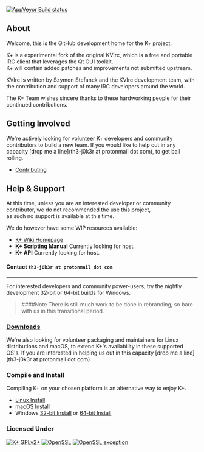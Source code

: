 <!-- [![Travis Build Status](https://img.shields.io/travis/bivious/k-plus/personal.svg?label=%20%20%20%20%20Linux%20%2F%20macOS%20%20%20%20%20)](https://travis-ci.org/bivious/k-plus)
-->
[![AppVeyor Build status](https://img.shields.io/appveyor/ci/bivious/k-plus/personal.svg?label=%20%20%20%20%20Windows%20%2032-bit%20/%2064-bit%20%20%20%20%20)](https://ci.appveyor.com/project/bivious/k-plus/branch/personal)

<!--
![K+](https://github.com/bivious/k-plus/wiki/images/KVIrc-midnight.png)
-->  

## About

Welcome, this is the GitHub development home for the K+ project.

K+ is a experimental fork of the original KVIrc, which is a free and portable IRC client that leverages the Qt GUI toolkit.  
K+ will contain added patches and improvements not submitted upstream.

KVIrc is written by Szymon Stefanek and the KVIrc development team, with the contribution and support of many IRC developers around the world.  

The K+ Team wishes sincere thanks to these hardworking people for their continued contributions.

## Getting Involved

We're actively looking for volunteer K+ developers and community contributors to build a new team.
If you would like to help out in any capacity [drop me a line](th3-j0k3r at protonmail dot com), to get ball rolling.

- [Contributing](https://github.com/bivious/k-plus/wiki/Getting-Involved-and-Contributing)

## Help & Support

At this time, unless you are an interested developer or community contributor, we do not recommended the use this project,  
as such no support is available at this time.

We do however have some WIP resources available:

- [K+ Wiki Homepage](https://github.com/bivious/k-plus/wiki/home)
- **K+ Scripting Manual** Currently looking for host.
- **K+ API** Currently looking for host.  
<!--
- [How to Submit a Bug Report](https://github.com/bivious/k-plus/wiki/Submitting-a-bug-report)
- [Open a Bug Report or Make a Suggestion](https://github.com/bivious/k-plus/issues)  
-->

#### Contact ``th3-j0k3r at protonmail dot com``

---
For interested developers and community power-users, try the nightly development 32-bit or 64-bit builds for Windows.
>####Note There is still much work to be done in rebranding, so bare with us in this transitional period.
### [Downloads](https://github.com/bivious/k-plus/wiki/Downloading-K-Plus's-Nightly-Source-or-Binaries)

We're also looking for volunteer packaging and maintainers for Linux distributions and macOS, to extend K+'s availability in these supported OS's.
If you are interested in helping us out in this capacity [drop me a line](th3-j0k3r at protonmail dot com)

### Compile and Install

Compiling K+ on your chosen platform is an alternative way to enjoy K+.

- [Linux Install](./doc/INSTALL.txt)
- [macOS Install](./doc/INSTALL-MacOS.txt)
- Windows [32-bit Install](./doc/INSTALL-Win32.txt) or [64-bit Install](./doc/INSTALL-Win64.txt)

### Licensed Under

[![K+ GPLv2+](https://img.shields.io/badge/%20%20K+-GPLv2+-blue.svg)](./doc/LICENSE-GPLV2)
[![OpenSSL](https://img.shields.io/badge/%20%20OpenSSL-Licence%20%20-orange.svg)](./doc/LICENSE-OPENSSL)
[![OpenSSL exception](https://img.shields.io/badge/%20%20OpenSSL-Exception%20%20-orange.svg)](./doc/COPYING)

